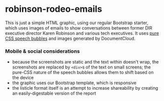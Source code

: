 # robinson-rodeo-emails
This is just a simple HTML graphic, using our regular Bootstrap starter, which uses images of emails to show conversations between former DIR executive director Karen Robinson and various tech executives. It uses [pure CSS speech bubbles](http://nicolasgallagher.com/pure-css-speech-bubbles/demo/) and images generated by DocumentCloud.

### Mobile & social considerations
- because the screenshots are static and the text within doesn't wrap, the screenshots are replaced by `<div>`s of the text on small screens; the pure-CSS nature of the speech bubbles allows them to shift based on the device
- the graphic uses our Bootstrap template, which is responsive
- the listicle format itself is an attempt to increase shareability by creating an easily-digestable version of the report
